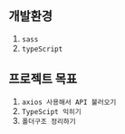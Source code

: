 ## 개발환경

1. `sass`
2. `typeScript`

## 프로젝트 목표

1. `axios 사용해서 API 불러오기`
2. `TypeScipt 익히기`
3. `폴더구조 정리하기`
